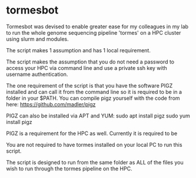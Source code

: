 # tormesbot
Tormesbot was devised to enable greater ease for my colleagues in my lab to run the whole genome sequencing pipeline 'tormes' on a HPC cluster using slurm and modules.

The script makes 1 assumption and has 1 local requirement.

The script makes the assumption that you do not need a password to access your HPC via command line and use a private ssh key with username authentication.

The one requirement of the script is that you have the software PIGZ installed and can call it from the command line so it is required to be in a folder in your $PATH. 
You can compile pigz yourself with the code from here: https://github.com/madler/pigz

PIGZ can also be installed via APT and YUM:
  sudo apt install pigz
  sudo yum install pigz
 
PIGZ is a requirement for the HPC as well. Currently it is required to be 


You are not required to have tormes installed on your local PC to run this script.

The script is designed to run from the same folder as ALL of the files you wish to run through the tormes pipeline on the HPC.
